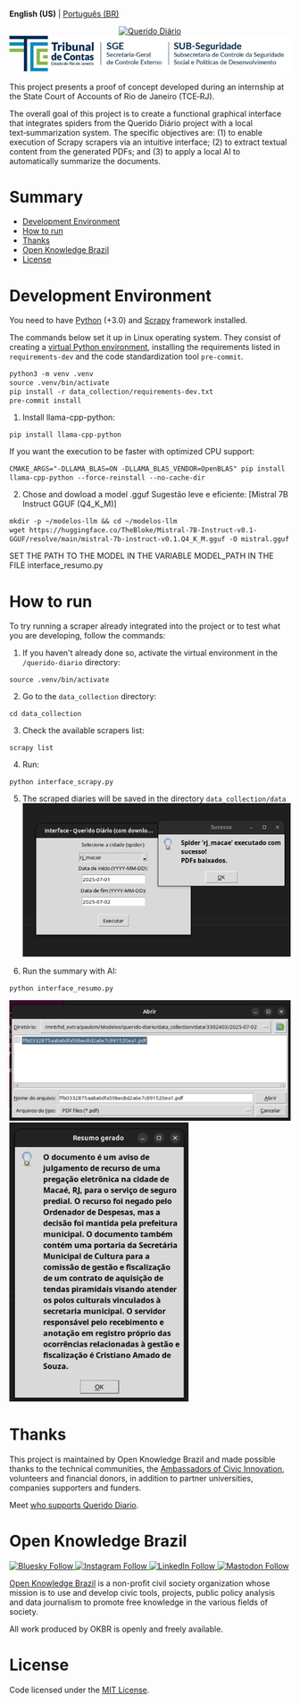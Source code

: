 **English (US)** | [Português (BR)](/docs/README.md)

<p align="center">
  <a href="https://queridodiario.ok.org.br/sobre" target="_blank"> <img alt="Querido Diário" src="./images/querido-diario-logo.png" width="200">
 <a href="https://www.tcerj.tc.br/portalnovo/" target="_blank"> <img alt="tcerj" src="./images/tcerj.jpeg">
  </a>
</p>

This project presents a proof of concept developed during an internship at the State Court of Accounts of Rio de Janeiro (TCE‑RJ).

The overall goal of this project is to create a functional graphical interface that integrates spiders from the Querido Diário project with a local text‑summarization system. The specific objectives are: (1) to enable execution of Scrapy scrapers via an intuitive interface; (2) to extract textual content from the generated PDFs; and (3) to apply a local AI to automatically summarize the documents.

# Summary
- [Development Environment](#development-environment)
- [How to run](#how-to-run)
- [Thanks](#thanks)
- [Open Knowledge Brazil](#open-knowledge-brazil)
- [License](#license)


# Development Environment
You need to have [Python](https://docs.python.org/3/) (+3.0) and [Scrapy](https://scrapy.org) framework installed.

The commands below set it up in Linux operating system. They consist of creating a [virtual Python environment](https://docs.python.org/3/library/venv.html), installing the requirements listed in `requirements-dev` and the code standardization tool `pre-commit`.

``` console
python3 -m venv .venv
source .venv/bin/activate
pip install -r data_collection/requirements-dev.txt
pre-commit install
```
1. Install llama-cpp-python:
``` console
pip install llama-cpp-python
```
If you want the execution to be faster with optimized CPU support:
```console
CMAKE_ARGS="-DLLAMA_BLAS=ON -DLLAMA_BLAS_VENDOR=OpenBLAS" pip install llama-cpp-python --force-reinstall --no-cache-dir
```
2. Chose and dowload a model .gguf
Sugestão leve e eficiente: [Mistral 7B Instruct GGUF (Q4_K_M)]
```console
mkdir -p ~/modelos-llm && cd ~/modelos-llm
wget https://huggingface.co/TheBloke/Mistral-7B-Instruct-v0.1-GGUF/resolve/main/mistral-7b-instruct-v0.1.Q4_K_M.gguf -O mistral.gguf
```
SET THE PATH TO THE MODEL IN THE VARIABLE MODEL_PATH IN THE FILE interface_resumo.py

# How to run
To try running a scraper already integrated into the project or to test what you are developing, follow the commands:

1. If you haven't already done so, activate the virtual environment in the `/querido-diario` directory:
``` console
source .venv/bin/activate
```
2. Go to the `data_collection` directory:
```console
cd data_collection
```
3. Check the available scrapers list:
```console
scrapy list
```
4. Run:
```console
python interface_scrapy.py
```
5. The scraped diaries will be saved in the directory `data_collection/data`
    <img alt="raspador" src="./images/raspador.png">

6. Run the summary with AI:
```console
python interface_resumo.py 
```
<img alt="resumo" src="./images/resumo.png">
<img alt="resumo2" src="./images/resumo2.png">

# Thanks
This project is maintained by Open Knowledge Brazil and made possible thanks to the technical communities, the [Ambassadors of Civic Innovation](https://embaixadoras.ok.org.br/), volunteers and financial donors, in addition to partner universities, companies supporters and funders.

Meet [who supports Querido Diario](https://queridodiario.ok.org.br/apoie#quem-apoia).

# Open Knowledge Brazil
<p>
  <a href="https://bsky.app/profile/ok.org.br" target="_blank">
    <img alt="Bluesky Follow" src="https://img.shields.io/badge/Bluesky-_-0285FF?style=for-the-badge&logo=bluesky">
  </a>
  <a href="https://www.instagram.com/openknowledgebrasil/" target="_blank">
    <img alt="Instagram Follow" src="https://img.shields.io/badge/Instagram-_-red?style=for-the-badge&logo=instagram">
  </a>
  <a href="https://www.linkedin.com/company/open-knowledge-brasil" target="_blank">
    <img alt="LinkedIn Follow" src="https://img.shields.io/badge/LinkedIn-_-9cf?style=for-the-badge&logo=linkedin">
  </a> 
  <a href="https://mastodon.social/@okbr" target="_blank">
    <img alt="Mastodon Follow" src="https://img.shields.io/badge/mastodon-_-6364FF?style=for-the-badge&logo=mastodon">
  </a>
</p>

[Open Knowledge Brazil](https://ok.org.br/) is a non-profit civil society organization whose mission is to use and develop civic tools, projects, public policy analysis and data journalism to promote free knowledge in the various fields of society.

All work produced by OKBR is openly and freely available.

# License

Code licensed under the [MIT License](/LICENSE.md).
